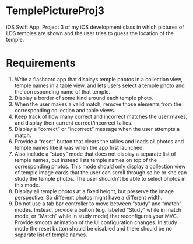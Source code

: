 TemplePictureProj3
==================

iOS Swift App.  Project 3 of my iOS development class in which pictures of LDS temples are shown and the user tries to guess the location of the temple.

Requirements
==================

1. Write a flashcard app that displays temple photos in a collection view, temple names in a table view, and lets users select a temple photo and the corresponding name of that temple.
2. Display a border of some kind around each temple photo.
3. When the user makes a valid match, remove those elements from the corresponding
collection and table views.
4. Keep track of how many correct and incorrect matches the user makes, and display
their current correct/incorrect tallies.
5. Display a “correct” or “incorrect” message when the user attempts a match.
6. Provide a “reset” button that clears the tallies and loads all photos and temple names
like it was when the app first launched.
7. Also include a “study” mode that does not display a separate list of temple names, but
instead lists temple names on top of the corresponding photos. This mode should only display a collection view of temple image cards that the user can scroll through so he or she can study the temple photos. The user shouldn’t be able to select photos in this mode.
8. Display all temple photos at a fixed height, but preserve the image perspective. So different photos might have a different width.
9. Do not use a tab bar controller to move between “study” and “match” modes. Instead, provide a button (e.g. labeled “Study” while in match mode, or “Match” while in study mode) that reconfigures your MVC. Provide smooth animation of the UI configuration changes. In study mode the reset button should be disabled and there should be no separate list of temple names.
